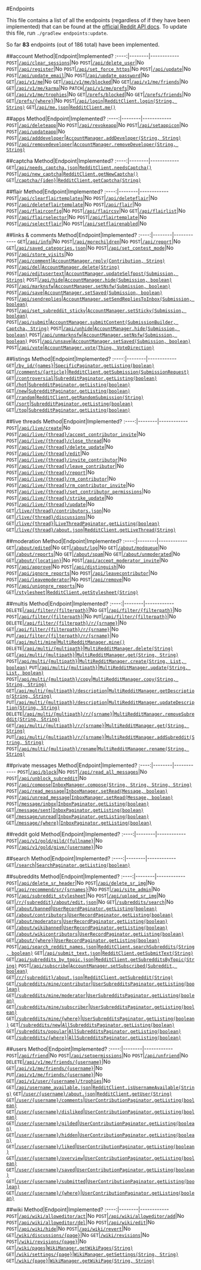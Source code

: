 <!--- Generated 2014-11-01 at 09:24:15 EDT. Use ./gradlew endpoints:update to update. DO NOT MODIFY DIRECTLY -->
#Endpoints

This file contains a list of all the endpoints (regardless of if they have been implemented) that can be found at the [official Reddit API docs](https://www.reddit.com/dev/api). To update this file, run `./gradlew endpoints:update`.

So far **83** endpoints (out of 186 total) have been implemented.

##account
Method|Endpoint|Implemented?
:----:|--------|------------
`POST`|[`/api/clear_sessions`](https://www.reddit.com/dev/api#POST_api_clear_sessions)|No
`POST`|[`/api/delete_user`](https://www.reddit.com/dev/api#POST_api_delete_user)|No
`POST`|[`/api/register`](https://www.reddit.com/dev/api#POST_api_register)|No
`POST`|[`/api/set_force_https`](https://www.reddit.com/dev/api#POST_api_set_force_https)|No
`POST`|[`/api/update`](https://www.reddit.com/dev/api#POST_api_update)|No
`POST`|[`/api/update_email`](https://www.reddit.com/dev/api#POST_api_update_email)|No
`POST`|[`/api/update_password`](https://www.reddit.com/dev/api#POST_api_update_password)|No
`GET`|[`/api/v1/me`](https://www.reddit.com/dev/api#GET_api_v1_me)|No
`GET`|[`/api/v1/me/blocked`](https://www.reddit.com/dev/api#GET_api_v1_me_blocked)|No
`GET`|[`/api/v1/me/friends`](https://www.reddit.com/dev/api#GET_api_v1_me_friends)|No
`GET`|[`/api/v1/me/karma`](https://www.reddit.com/dev/api#GET_api_v1_me_karma)|No
`PATCH`|[`/api/v1/me/prefs`](https://www.reddit.com/dev/api#PATCH_api_v1_me_prefs)|No
`GET`|[`/api/v1/me/trophies`](https://www.reddit.com/dev/api#GET_api_v1_me_trophies)|No
`GET`|[`/prefs/blocked`](https://www.reddit.com/dev/api#GET_prefs_blocked)|No
`GET`|[`/prefs/friends`](https://www.reddit.com/dev/api#GET_prefs_friends)|No
`GET`|[`/prefs/{where}`](https://www.reddit.com/dev/api#GET_prefs_%7Bwhere%7D)|No
`POST`|[`/api/login`](https://www.reddit.com/dev/api#POST_api_login)|[`RedditClient.login(String, String)`](https://thatjavanerd.github.io/JRAW/docs/0.4.0/net/dean/jraw/RedditClient#login-java.lang.String-java.lang.String-)
`GET`|[`/api/me.json`](https://www.reddit.com/dev/api#GET_api_me.json)|[`RedditClient.me()`](https://thatjavanerd.github.io/JRAW/docs/0.4.0/net/dean/jraw/RedditClient#me--)

##apps
Method|Endpoint|Implemented?
:----:|--------|------------
`POST`|[`/api/deleteapp`](https://www.reddit.com/dev/api#POST_api_deleteapp)|No
`POST`|[`/api/revokeapp`](https://www.reddit.com/dev/api#POST_api_revokeapp)|No
`POST`|[`/api/setappicon`](https://www.reddit.com/dev/api#POST_api_setappicon)|No
`POST`|[`/api/updateapp`](https://www.reddit.com/dev/api#POST_api_updateapp)|No
`POST`|[`/api/adddeveloper`](https://www.reddit.com/dev/api#POST_api_adddeveloper)|[`AccountManager.addDeveloper(String, String)`](https://thatjavanerd.github.io/JRAW/docs/0.4.0/net/dean/jraw/managers/AccountManager#addDeveloper-java.lang.String-java.lang.String-)
`POST`|[`/api/removedeveloper`](https://www.reddit.com/dev/api#POST_api_removedeveloper)|[`AccountManager.removeDeveloper(String, String)`](https://thatjavanerd.github.io/JRAW/docs/0.4.0/net/dean/jraw/managers/AccountManager#removeDeveloper-java.lang.String-java.lang.String-)

##captcha
Method|Endpoint|Implemented?
:----:|--------|------------
`GET`|[`/api/needs_captcha.json`](https://www.reddit.com/dev/api#GET_api_needs_captcha.json)|[`RedditClient.needsCaptcha()`](https://thatjavanerd.github.io/JRAW/docs/0.4.0/net/dean/jraw/RedditClient#needsCaptcha--)
`POST`|[`/api/new_captcha`](https://www.reddit.com/dev/api#POST_api_new_captcha)|[`RedditClient.getNewCaptcha()`](https://thatjavanerd.github.io/JRAW/docs/0.4.0/net/dean/jraw/RedditClient#getNewCaptcha--)
`GET`|[`/captcha/{iden}`](https://www.reddit.com/dev/api#GET_captcha_%7Biden%7D)|[`RedditClient.getCaptcha(String)`](https://thatjavanerd.github.io/JRAW/docs/0.4.0/net/dean/jraw/RedditClient#getCaptcha-java.lang.String-)

##flair
Method|Endpoint|Implemented?
:----:|--------|------------
`POST`|[`/api/clearflairtemplates`](https://www.reddit.com/dev/api#POST_api_clearflairtemplates)|No
`POST`|[`/api/deleteflair`](https://www.reddit.com/dev/api#POST_api_deleteflair)|No
`POST`|[`/api/deleteflairtemplate`](https://www.reddit.com/dev/api#POST_api_deleteflairtemplate)|No
`POST`|[`/api/flair`](https://www.reddit.com/dev/api#POST_api_flair)|No
`POST`|[`/api/flairconfig`](https://www.reddit.com/dev/api#POST_api_flairconfig)|No
`POST`|[`/api/flaircsv`](https://www.reddit.com/dev/api#POST_api_flaircsv)|No
`GET`|[`/api/flairlist`](https://www.reddit.com/dev/api#GET_api_flairlist)|No
`POST`|[`/api/flairselector`](https://www.reddit.com/dev/api#POST_api_flairselector)|No
`POST`|[`/api/flairtemplate`](https://www.reddit.com/dev/api#POST_api_flairtemplate)|No
`POST`|[`/api/selectflair`](https://www.reddit.com/dev/api#POST_api_selectflair)|No
`POST`|[`/api/setflairenabled`](https://www.reddit.com/dev/api#POST_api_setflairenabled)|No

##links & comments
Method|Endpoint|Implemented?
:----:|--------|------------
`GET`|[`/api/info`](https://www.reddit.com/dev/api#GET_api_info)|No
`POST`|[`/api/morechildren`](https://www.reddit.com/dev/api#POST_api_morechildren)|No
`POST`|[`/api/report`](https://www.reddit.com/dev/api#POST_api_report)|No
`GET`|[`/api/saved_categories.json`](https://www.reddit.com/dev/api#GET_api_saved_categories.json)|No
`POST`|[`/api/set_contest_mode`](https://www.reddit.com/dev/api#POST_api_set_contest_mode)|No
`POST`|[`/api/store_visits`](https://www.reddit.com/dev/api#POST_api_store_visits)|No
`POST`|[`/api/comment`](https://www.reddit.com/dev/api#POST_api_comment)|[`AccountManager.reply(Contribution, String)`](https://thatjavanerd.github.io/JRAW/docs/0.4.0/net/dean/jraw/managers/AccountManager#reply-net.dean.jraw.models.Contribution-java.lang.String-)
`POST`|[`/api/del`](https://www.reddit.com/dev/api#POST_api_del)|[`AccountManager.delete(String)`](https://thatjavanerd.github.io/JRAW/docs/0.4.0/net/dean/jraw/managers/AccountManager#delete-java.lang.String-)
`POST`|[`/api/editusertext`](https://www.reddit.com/dev/api#POST_api_editusertext)|[`AccountManager.updateSelfpost(Submission, String)`](https://thatjavanerd.github.io/JRAW/docs/0.4.0/net/dean/jraw/managers/AccountManager#updateSelfpost-net.dean.jraw.models.Submission-java.lang.String-)
`POST`|[`/api/hide`](https://www.reddit.com/dev/api#POST_api_hide)|[`AccountManager.hide(Submission, boolean)`](https://thatjavanerd.github.io/JRAW/docs/0.4.0/net/dean/jraw/managers/AccountManager#hide-net.dean.jraw.models.Submission-boolean-)
`POST`|[`/api/marknsfw`](https://www.reddit.com/dev/api#POST_api_marknsfw)|[`AccountManager.setNsfw(Submission, boolean)`](https://thatjavanerd.github.io/JRAW/docs/0.4.0/net/dean/jraw/managers/AccountManager#setNsfw-net.dean.jraw.models.Submission-boolean-)
`POST`|[`/api/save`](https://www.reddit.com/dev/api#POST_api_save)|[`AccountManager.setSaved(Submission, boolean)`](https://thatjavanerd.github.io/JRAW/docs/0.4.0/net/dean/jraw/managers/AccountManager#setSaved-net.dean.jraw.models.Submission-boolean-)
`POST`|[`/api/sendreplies`](https://www.reddit.com/dev/api#POST_api_sendreplies)|[`AccountManager.setSendRepliesToInbox(Submission, boolean)`](https://thatjavanerd.github.io/JRAW/docs/0.4.0/net/dean/jraw/managers/AccountManager#setSendRepliesToInbox-net.dean.jraw.models.Submission-boolean-)
`POST`|[`/api/set_subreddit_sticky`](https://www.reddit.com/dev/api#POST_api_set_subreddit_sticky)|[`AccountManager.setSticky(Submission, boolean)`](https://thatjavanerd.github.io/JRAW/docs/0.4.0/net/dean/jraw/managers/AccountManager#setSticky-net.dean.jraw.models.Submission-boolean-)
`POST`|[`/api/submit`](https://www.reddit.com/dev/api#POST_api_submit)|[`AccountManager.submitContent(SubmissionBuilder, Captcha, String)`](https://thatjavanerd.github.io/JRAW/docs/0.4.0/net/dean/jraw/managers/AccountManager#submitContent-net.dean.jraw.managers.AccountManager$SubmissionBuilder-net.dean.jraw.models.Captcha-java.lang.String-)
`POST`|[`/api/unhide`](https://www.reddit.com/dev/api#POST_api_unhide)|[`AccountManager.hide(Submission, boolean)`](https://thatjavanerd.github.io/JRAW/docs/0.4.0/net/dean/jraw/managers/AccountManager#hide-net.dean.jraw.models.Submission-boolean-)
`POST`|[`/api/unmarknsfw`](https://www.reddit.com/dev/api#POST_api_unmarknsfw)|[`AccountManager.setNsfw(Submission, boolean)`](https://thatjavanerd.github.io/JRAW/docs/0.4.0/net/dean/jraw/managers/AccountManager#setNsfw-net.dean.jraw.models.Submission-boolean-)
`POST`|[`/api/unsave`](https://www.reddit.com/dev/api#POST_api_unsave)|[`AccountManager.setSaved(Submission, boolean)`](https://thatjavanerd.github.io/JRAW/docs/0.4.0/net/dean/jraw/managers/AccountManager#setSaved-net.dean.jraw.models.Submission-boolean-)
`POST`|[`/api/vote`](https://www.reddit.com/dev/api#POST_api_vote)|[`AccountManager.vote(Thing, VoteDirection)`](https://thatjavanerd.github.io/JRAW/docs/0.4.0/net/dean/jraw/managers/AccountManager#vote-net.dean.jraw.models.Thing-net.dean.jraw.models.VoteDirection-)

##listings
Method|Endpoint|Implemented?
:----:|--------|------------
`GET`|[`/by_id/{names}`](https://www.reddit.com/dev/api#GET_by_id_%7Bnames%7D)|[`SpecificPaginator.getListing(boolean)`](https://thatjavanerd.github.io/JRAW/docs/0.4.0/net/dean/jraw/paginators/SpecificPaginator#getListing-boolean-)
`GET`|[`/comments/{article}`](https://www.reddit.com/dev/api#GET_comments_%7Barticle%7D)|[`RedditClient.getSubmission(SubmissionRequest)`](https://thatjavanerd.github.io/JRAW/docs/0.4.0/net/dean/jraw/RedditClient#getSubmission-net.dean.jraw.RedditClient$SubmissionRequest-)
`GET`|[`/controversial`](https://www.reddit.com/dev/api#GET_controversial)|[`SubredditPaginator.getListing(boolean)`](https://thatjavanerd.github.io/JRAW/docs/0.4.0/net/dean/jraw/paginators/SubredditPaginator#getListing-boolean-)
`GET`|[`/hot`](https://www.reddit.com/dev/api#GET_hot)|[`SubredditPaginator.getListing(boolean)`](https://thatjavanerd.github.io/JRAW/docs/0.4.0/net/dean/jraw/paginators/SubredditPaginator#getListing-boolean-)
`GET`|[`/new`](https://www.reddit.com/dev/api#GET_new)|[`SubredditPaginator.getListing(boolean)`](https://thatjavanerd.github.io/JRAW/docs/0.4.0/net/dean/jraw/paginators/SubredditPaginator#getListing-boolean-)
`GET`|[`/random`](https://www.reddit.com/dev/api#GET_random)|[`RedditClient.getRandomSubmission(String)`](https://thatjavanerd.github.io/JRAW/docs/0.4.0/net/dean/jraw/RedditClient#getRandomSubmission-java.lang.String-)
`GET`|[`/sort`](https://www.reddit.com/dev/api#GET_sort)|[`SubredditPaginator.getListing(boolean)`](https://thatjavanerd.github.io/JRAW/docs/0.4.0/net/dean/jraw/paginators/SubredditPaginator#getListing-boolean-)
`GET`|[`/top`](https://www.reddit.com/dev/api#GET_top)|[`SubredditPaginator.getListing(boolean)`](https://thatjavanerd.github.io/JRAW/docs/0.4.0/net/dean/jraw/paginators/SubredditPaginator#getListing-boolean-)

##live threads
Method|Endpoint|Implemented?
:----:|--------|------------
`POST`|[`/api/live/create`](https://www.reddit.com/dev/api#POST_api_live_create)|No
`POST`|[`/api/live/{thread}/accept_contributor_invite`](https://www.reddit.com/dev/api#POST_api_live_%7Bthread%7D_accept_contributor_invite)|No
`POST`|[`/api/live/{thread}/close_thread`](https://www.reddit.com/dev/api#POST_api_live_%7Bthread%7D_close_thread)|No
`POST`|[`/api/live/{thread}/delete_update`](https://www.reddit.com/dev/api#POST_api_live_%7Bthread%7D_delete_update)|No
`POST`|[`/api/live/{thread}/edit`](https://www.reddit.com/dev/api#POST_api_live_%7Bthread%7D_edit)|No
`POST`|[`/api/live/{thread}/invite_contributor`](https://www.reddit.com/dev/api#POST_api_live_%7Bthread%7D_invite_contributor)|No
`POST`|[`/api/live/{thread}/leave_contributor`](https://www.reddit.com/dev/api#POST_api_live_%7Bthread%7D_leave_contributor)|No
`POST`|[`/api/live/{thread}/report`](https://www.reddit.com/dev/api#POST_api_live_%7Bthread%7D_report)|No
`POST`|[`/api/live/{thread}/rm_contributor`](https://www.reddit.com/dev/api#POST_api_live_%7Bthread%7D_rm_contributor)|No
`POST`|[`/api/live/{thread}/rm_contributor_invite`](https://www.reddit.com/dev/api#POST_api_live_%7Bthread%7D_rm_contributor_invite)|No
`POST`|[`/api/live/{thread}/set_contributor_permissions`](https://www.reddit.com/dev/api#POST_api_live_%7Bthread%7D_set_contributor_permissions)|No
`POST`|[`/api/live/{thread}/strike_update`](https://www.reddit.com/dev/api#POST_api_live_%7Bthread%7D_strike_update)|No
`POST`|[`/api/live/{thread}/update`](https://www.reddit.com/dev/api#POST_api_live_%7Bthread%7D_update)|No
`GET`|[`/live/{thread}/contributors.json`](https://www.reddit.com/dev/api#GET_live_%7Bthread%7D_contributors.json)|No
`GET`|[`/live/{thread}/discussions`](https://www.reddit.com/dev/api#GET_live_%7Bthread%7D_discussions)|No
`GET`|[`/live/{thread}`](https://www.reddit.com/dev/api#GET_live_%7Bthread%7D)|[`LiveThreadPaginator.getListing(boolean)`](https://thatjavanerd.github.io/JRAW/docs/0.4.0/net/dean/jraw/paginators/LiveThreadPaginator#getListing-boolean-)
`GET`|[`/live/{thread}/about.json`](https://www.reddit.com/dev/api#GET_live_%7Bthread%7D_about.json)|[`RedditClient.getLiveThread(String)`](https://thatjavanerd.github.io/JRAW/docs/0.4.0/net/dean/jraw/RedditClient#getLiveThread-java.lang.String-)

##moderation
Method|Endpoint|Implemented?
:----:|--------|------------
`GET`|[`/about/edited`](https://www.reddit.com/dev/api#GET_about_edited)|No
`GET`|[`/about/log`](https://www.reddit.com/dev/api#GET_about_log)|No
`GET`|[`/about/modqueue`](https://www.reddit.com/dev/api#GET_about_modqueue)|No
`GET`|[`/about/reports`](https://www.reddit.com/dev/api#GET_about_reports)|No
`GET`|[`/about/spam`](https://www.reddit.com/dev/api#GET_about_spam)|No
`GET`|[`/about/unmoderated`](https://www.reddit.com/dev/api#GET_about_unmoderated)|No
`GET`|[`/about/{location}`](https://www.reddit.com/dev/api#GET_about_%7Blocation%7D)|No
`POST`|[`/api/accept_moderator_invite`](https://www.reddit.com/dev/api#POST_api_accept_moderator_invite)|No
`POST`|[`/api/approve`](https://www.reddit.com/dev/api#POST_api_approve)|No
`POST`|[`/api/distinguish`](https://www.reddit.com/dev/api#POST_api_distinguish)|No
`POST`|[`/api/ignore_reports`](https://www.reddit.com/dev/api#POST_api_ignore_reports)|No
`POST`|[`/api/leavecontributor`](https://www.reddit.com/dev/api#POST_api_leavecontributor)|No
`POST`|[`/api/leavemoderator`](https://www.reddit.com/dev/api#POST_api_leavemoderator)|No
`POST`|[`/api/remove`](https://www.reddit.com/dev/api#POST_api_remove)|No
`POST`|[`/api/unignore_reports`](https://www.reddit.com/dev/api#POST_api_unignore_reports)|No
`GET`|[`/stylesheet`](https://www.reddit.com/dev/api#GET_stylesheet)|[`RedditClient.getStylesheet(String)`](https://thatjavanerd.github.io/JRAW/docs/0.4.0/net/dean/jraw/RedditClient#getStylesheet-java.lang.String-)

##multis
Method|Endpoint|Implemented?
:----:|--------|------------
`DELETE`|[`/api/filter/{filterpath}`](https://www.reddit.com/dev/api#DELETE_api_filter_%7Bfilterpath%7D)|No
`GET`|[`/api/filter/{filterpath}`](https://www.reddit.com/dev/api#GET_api_filter_%7Bfilterpath%7D)|No
`POST`|[`/api/filter/{filterpath}`](https://www.reddit.com/dev/api#POST_api_filter_%7Bfilterpath%7D)|No
`PUT`|[`/api/filter/{filterpath}`](https://www.reddit.com/dev/api#PUT_api_filter_%7Bfilterpath%7D)|No
`DELETE`|[`/api/filter/{filterpath}/r/{srname}`](https://www.reddit.com/dev/api#DELETE_api_filter_%7Bfilterpath%7D_r_%7Bsrname%7D)|No
`GET`|[`/api/filter/{filterpath}/r/{srname}`](https://www.reddit.com/dev/api#GET_api_filter_%7Bfilterpath%7D_r_%7Bsrname%7D)|No
`PUT`|[`/api/filter/{filterpath}/r/{srname}`](https://www.reddit.com/dev/api#PUT_api_filter_%7Bfilterpath%7D_r_%7Bsrname%7D)|No
`GET`|[`/api/multi/mine`](https://www.reddit.com/dev/api#GET_api_multi_mine)|[`MultiRedditManager.mine()`](https://thatjavanerd.github.io/JRAW/docs/0.4.0/net/dean/jraw/managers/MultiRedditManager#mine--)
`DELETE`|[`/api/multi/{multipath}`](https://www.reddit.com/dev/api#DELETE_api_multi_%7Bmultipath%7D)|[`MultiRedditManager.delete(String)`](https://thatjavanerd.github.io/JRAW/docs/0.4.0/net/dean/jraw/managers/MultiRedditManager#delete-java.lang.String-)
`GET`|[`/api/multi/{multipath}`](https://www.reddit.com/dev/api#GET_api_multi_%7Bmultipath%7D)|[`MultiRedditManager.get(String, String)`](https://thatjavanerd.github.io/JRAW/docs/0.4.0/net/dean/jraw/managers/MultiRedditManager#get-java.lang.String-java.lang.String-)
`POST`|[`/api/multi/{multipath}`](https://www.reddit.com/dev/api#POST_api_multi_%7Bmultipath%7D)|[`MultiRedditManager.create(String, List, boolean)`](https://thatjavanerd.github.io/JRAW/docs/0.4.0/net/dean/jraw/managers/MultiRedditManager#create-java.lang.String-java.util.List-boolean-)
`PUT`|[`/api/multi/{multipath}`](https://www.reddit.com/dev/api#PUT_api_multi_%7Bmultipath%7D)|[`MultiRedditManager.update(String, List, boolean)`](https://thatjavanerd.github.io/JRAW/docs/0.4.0/net/dean/jraw/managers/MultiRedditManager#update-java.lang.String-java.util.List-boolean-)
`POST`|[`/api/multi/{multipath}/copy`](https://www.reddit.com/dev/api#POST_api_multi_%7Bmultipath%7D_copy)|[`MultiRedditManager.copy(String, String, String)`](https://thatjavanerd.github.io/JRAW/docs/0.4.0/net/dean/jraw/managers/MultiRedditManager#copy-java.lang.String-java.lang.String-java.lang.String-)
`GET`|[`/api/multi/{multipath}/description`](https://www.reddit.com/dev/api#GET_api_multi_%7Bmultipath%7D_description)|[`MultiRedditManager.getDescription(String, String)`](https://thatjavanerd.github.io/JRAW/docs/0.4.0/net/dean/jraw/managers/MultiRedditManager#getDescription-java.lang.String-java.lang.String-)
`PUT`|[`/api/multi/{multipath}/description`](https://www.reddit.com/dev/api#PUT_api_multi_%7Bmultipath%7D_description)|[`MultiRedditManager.updateDescription(String, String)`](https://thatjavanerd.github.io/JRAW/docs/0.4.0/net/dean/jraw/managers/MultiRedditManager#updateDescription-java.lang.String-java.lang.String-)
`DELETE`|[`/api/multi/{multipath}/r/{srname}`](https://www.reddit.com/dev/api#DELETE_api_multi_%7Bmultipath%7D_r_%7Bsrname%7D)|[`MultiRedditManager.removeSubreddit(String, String)`](https://thatjavanerd.github.io/JRAW/docs/0.4.0/net/dean/jraw/managers/MultiRedditManager#removeSubreddit-java.lang.String-java.lang.String-)
`GET`|[`/api/multi/{multipath}/r/{srname}`](https://www.reddit.com/dev/api#GET_api_multi_%7Bmultipath%7D_r_%7Bsrname%7D)|[`MultiRedditManager.get(String, String)`](https://thatjavanerd.github.io/JRAW/docs/0.4.0/net/dean/jraw/managers/MultiRedditManager#get-java.lang.String-java.lang.String-)
`PUT`|[`/api/multi/{multipath}/r/{srname}`](https://www.reddit.com/dev/api#PUT_api_multi_%7Bmultipath%7D_r_%7Bsrname%7D)|[`MultiRedditManager.addSubreddit(String, String)`](https://thatjavanerd.github.io/JRAW/docs/0.4.0/net/dean/jraw/managers/MultiRedditManager#addSubreddit-java.lang.String-java.lang.String-)
`POST`|[`/api/multi/{multipath}/rename`](https://www.reddit.com/dev/api#POST_api_multi_%7Bmultipath%7D_rename)|[`MultiRedditManager.rename(String, String)`](https://thatjavanerd.github.io/JRAW/docs/0.4.0/net/dean/jraw/managers/MultiRedditManager#rename-java.lang.String-java.lang.String-)

##private messages
Method|Endpoint|Implemented?
:----:|--------|------------
`POST`|[`/api/block`](https://www.reddit.com/dev/api#POST_api_block)|No
`POST`|[`/api/read_all_messages`](https://www.reddit.com/dev/api#POST_api_read_all_messages)|No
`POST`|[`/api/unblock_subreddit`](https://www.reddit.com/dev/api#POST_api_unblock_subreddit)|No
`POST`|[`/api/compose`](https://www.reddit.com/dev/api#POST_api_compose)|[`InboxManager.compose(String, String, String, String)`](https://thatjavanerd.github.io/JRAW/docs/0.4.0/net/dean/jraw/managers/InboxManager#compose-java.lang.String-java.lang.String-java.lang.String-java.lang.String-)
`POST`|[`/api/read_message`](https://www.reddit.com/dev/api#POST_api_read_message)|[`InboxManager.setRead(Message, boolean)`](https://thatjavanerd.github.io/JRAW/docs/0.4.0/net/dean/jraw/managers/InboxManager#setRead-net.dean.jraw.models.Message-boolean-)
`POST`|[`/api/unread_message`](https://www.reddit.com/dev/api#POST_api_unread_message)|[`InboxManager.setRead(Message, boolean)`](https://thatjavanerd.github.io/JRAW/docs/0.4.0/net/dean/jraw/managers/InboxManager#setRead-net.dean.jraw.models.Message-boolean-)
`POST`|[`/message/inbox`](https://www.reddit.com/dev/api#POST_message_inbox)|[`InboxPaginator.getListing(boolean)`](https://thatjavanerd.github.io/JRAW/docs/0.4.0/net/dean/jraw/paginators/InboxPaginator#getListing-boolean-)
`GET`|[`/message/sent`](https://www.reddit.com/dev/api#GET_message_sent)|[`InboxPaginator.getListing(boolean)`](https://thatjavanerd.github.io/JRAW/docs/0.4.0/net/dean/jraw/paginators/InboxPaginator#getListing-boolean-)
`GET`|[`/message/unread`](https://www.reddit.com/dev/api#GET_message_unread)|[`InboxPaginator.getListing(boolean)`](https://thatjavanerd.github.io/JRAW/docs/0.4.0/net/dean/jraw/paginators/InboxPaginator#getListing-boolean-)
`GET`|[`/message/{where}`](https://www.reddit.com/dev/api#GET_message_%7Bwhere%7D)|[`InboxPaginator.getListing(boolean)`](https://thatjavanerd.github.io/JRAW/docs/0.4.0/net/dean/jraw/paginators/InboxPaginator#getListing-boolean-)

##reddit gold
Method|Endpoint|Implemented?
:----:|--------|------------
`POST`|[`/api/v1/gold/gild/{fullname}`](https://www.reddit.com/dev/api#POST_api_v1_gold_gild_%7Bfullname%7D)|No
`POST`|[`/api/v1/gold/give/{username}`](https://www.reddit.com/dev/api#POST_api_v1_gold_give_%7Busername%7D)|No

##search
Method|Endpoint|Implemented?
:----:|--------|------------
`GET`|[`/search`](https://www.reddit.com/dev/api#GET_search)|[`SearchPaginator.getListing(boolean)`](https://thatjavanerd.github.io/JRAW/docs/0.4.0/net/dean/jraw/paginators/SearchPaginator#getListing-boolean-)

##subreddits
Method|Endpoint|Implemented?
:----:|--------|------------
`POST`|[`/api/delete_sr_header`](https://www.reddit.com/dev/api#POST_api_delete_sr_header)|No
`POST`|[`/api/delete_sr_img`](https://www.reddit.com/dev/api#POST_api_delete_sr_img)|No
`GET`|[`/api/recommend/sr/{srnames}`](https://www.reddit.com/dev/api#GET_api_recommend_sr_%7Bsrnames%7D)|No
`POST`|[`/api/site_admin`](https://www.reddit.com/dev/api#POST_api_site_admin)|No
`POST`|[`/api/subreddit_stylesheet`](https://www.reddit.com/dev/api#POST_api_subreddit_stylesheet)|No
`POST`|[`/api/upload_sr_img`](https://www.reddit.com/dev/api#POST_api_upload_sr_img)|No
`GET`|[`/r/{subreddit}/about/edit.json`](https://www.reddit.com/dev/api#GET_r_%7Bsubreddit%7D_about_edit.json)|No
`GET`|[`/subreddits/search`](https://www.reddit.com/dev/api#GET_subreddits_search)|No
`GET`|[`/about/banned`](https://www.reddit.com/dev/api#GET_about_banned)|[`UserRecordPaginator.getListing(boolean)`](https://thatjavanerd.github.io/JRAW/docs/0.4.0/net/dean/jraw/paginators/UserRecordPaginator#getListing-boolean-)
`GET`|[`/about/contributors`](https://www.reddit.com/dev/api#GET_about_contributors)|[`UserRecordPaginator.getListing(boolean)`](https://thatjavanerd.github.io/JRAW/docs/0.4.0/net/dean/jraw/paginators/UserRecordPaginator#getListing-boolean-)
`GET`|[`/about/moderators`](https://www.reddit.com/dev/api#GET_about_moderators)|[`UserRecordPaginator.getListing(boolean)`](https://thatjavanerd.github.io/JRAW/docs/0.4.0/net/dean/jraw/paginators/UserRecordPaginator#getListing-boolean-)
`GET`|[`/about/wikibanned`](https://www.reddit.com/dev/api#GET_about_wikibanned)|[`UserRecordPaginator.getListing(boolean)`](https://thatjavanerd.github.io/JRAW/docs/0.4.0/net/dean/jraw/paginators/UserRecordPaginator#getListing-boolean-)
`GET`|[`/about/wikicontributors`](https://www.reddit.com/dev/api#GET_about_wikicontributors)|[`UserRecordPaginator.getListing(boolean)`](https://thatjavanerd.github.io/JRAW/docs/0.4.0/net/dean/jraw/paginators/UserRecordPaginator#getListing-boolean-)
`GET`|[`/about/{where}`](https://www.reddit.com/dev/api#GET_about_%7Bwhere%7D)|[`UserRecordPaginator.getListing(boolean)`](https://thatjavanerd.github.io/JRAW/docs/0.4.0/net/dean/jraw/paginators/UserRecordPaginator#getListing-boolean-)
`POST`|[`/api/search_reddit_names.json`](https://www.reddit.com/dev/api#POST_api_search_reddit_names.json)|[`RedditClient.searchSubreddits(String, boolean)`](https://thatjavanerd.github.io/JRAW/docs/0.4.0/net/dean/jraw/RedditClient#searchSubreddits-java.lang.String-boolean-)
`GET`|[`/api/submit_text.json`](https://www.reddit.com/dev/api#GET_api_submit_text.json)|[`RedditClient.getSubmitText(String)`](https://thatjavanerd.github.io/JRAW/docs/0.4.0/net/dean/jraw/RedditClient#getSubmitText-java.lang.String-)
`GET`|[`/api/subreddits_by_topic.json`](https://www.reddit.com/dev/api#GET_api_subreddits_by_topic.json)|[`RedditClient.getSubredditsByTopic(String)`](https://thatjavanerd.github.io/JRAW/docs/0.4.0/net/dean/jraw/RedditClient#getSubredditsByTopic-java.lang.String-)
`POST`|[`/api/subscribe`](https://www.reddit.com/dev/api#POST_api_subscribe)|[`AccountManager.setSubscribed(Subreddit, boolean)`](https://thatjavanerd.github.io/JRAW/docs/0.4.0/net/dean/jraw/managers/AccountManager#setSubscribed-net.dean.jraw.models.Subreddit-boolean-)
`GET`|[`/r/{subreddit}/about.json`](https://www.reddit.com/dev/api#GET_r_%7Bsubreddit%7D_about.json)|[`RedditClient.getSubreddit(String)`](https://thatjavanerd.github.io/JRAW/docs/0.4.0/net/dean/jraw/RedditClient#getSubreddit-java.lang.String-)
`GET`|[`/subreddits/mine/contributor`](https://www.reddit.com/dev/api#GET_subreddits_mine_contributor)|[`UserSubredditsPaginator.getListing(boolean)`](https://thatjavanerd.github.io/JRAW/docs/0.4.0/net/dean/jraw/paginators/UserSubredditsPaginator#getListing-boolean-)
`GET`|[`/subreddits/mine/moderator`](https://www.reddit.com/dev/api#GET_subreddits_mine_moderator)|[`UserSubredditsPaginator.getListing(boolean)`](https://thatjavanerd.github.io/JRAW/docs/0.4.0/net/dean/jraw/paginators/UserSubredditsPaginator#getListing-boolean-)
`GET`|[`/subreddits/mine/subscriber`](https://www.reddit.com/dev/api#GET_subreddits_mine_subscriber)|[`UserSubredditsPaginator.getListing(boolean)`](https://thatjavanerd.github.io/JRAW/docs/0.4.0/net/dean/jraw/paginators/UserSubredditsPaginator#getListing-boolean-)
`GET`|[`/subreddits/mine/{where}`](https://www.reddit.com/dev/api#GET_subreddits_mine_%7Bwhere%7D)|[`UserSubredditsPaginator.getListing(boolean)`](https://thatjavanerd.github.io/JRAW/docs/0.4.0/net/dean/jraw/paginators/UserSubredditsPaginator#getListing-boolean-)
`GET`|[`/subreddits/new`](https://www.reddit.com/dev/api#GET_subreddits_new)|[`AllSubredditsPaginator.getListing(boolean)`](https://thatjavanerd.github.io/JRAW/docs/0.4.0/net/dean/jraw/paginators/AllSubredditsPaginator#getListing-boolean-)
`GET`|[`/subreddits/popular`](https://www.reddit.com/dev/api#GET_subreddits_popular)|[`AllSubredditsPaginator.getListing(boolean)`](https://thatjavanerd.github.io/JRAW/docs/0.4.0/net/dean/jraw/paginators/AllSubredditsPaginator#getListing-boolean-)
`GET`|[`/subreddits/{where}`](https://www.reddit.com/dev/api#GET_subreddits_%7Bwhere%7D)|[`AllSubredditsPaginator.getListing(boolean)`](https://thatjavanerd.github.io/JRAW/docs/0.4.0/net/dean/jraw/paginators/AllSubredditsPaginator#getListing-boolean-)

##users
Method|Endpoint|Implemented?
:----:|--------|------------
`POST`|[`/api/friend`](https://www.reddit.com/dev/api#POST_api_friend)|No
`POST`|[`/api/setpermissions`](https://www.reddit.com/dev/api#POST_api_setpermissions)|No
`POST`|[`/api/unfriend`](https://www.reddit.com/dev/api#POST_api_unfriend)|No
`DELETE`|[`/api/v1/me/friends/{username}`](https://www.reddit.com/dev/api#DELETE_api_v1_me_friends_%7Busername%7D)|No
`GET`|[`/api/v1/me/friends/{username}`](https://www.reddit.com/dev/api#GET_api_v1_me_friends_%7Busername%7D)|No
`PUT`|[`/api/v1/me/friends/{username}`](https://www.reddit.com/dev/api#PUT_api_v1_me_friends_%7Busername%7D)|No
`GET`|[`/api/v1/user/{username}/trophies`](https://www.reddit.com/dev/api#GET_api_v1_user_%7Busername%7D_trophies)|No
`GET`|[`/api/username_available.json`](https://www.reddit.com/dev/api#GET_api_username_available.json)|[`RedditClient.isUsernameAvailable(String)`](https://thatjavanerd.github.io/JRAW/docs/0.4.0/net/dean/jraw/RedditClient#isUsernameAvailable-java.lang.String-)
`GET`|[`/user/{username}/about.json`](https://www.reddit.com/dev/api#GET_user_%7Busername%7D_about.json)|[`RedditClient.getUser(String)`](https://thatjavanerd.github.io/JRAW/docs/0.4.0/net/dean/jraw/RedditClient#getUser-java.lang.String-)
`GET`|[`/user/{username}/comments`](https://www.reddit.com/dev/api#GET_user_%7Busername%7D_comments)|[`UserContributionPaginator.getListing(boolean)`](https://thatjavanerd.github.io/JRAW/docs/0.4.0/net/dean/jraw/paginators/UserContributionPaginator#getListing-boolean-)
`GET`|[`/user/{username}/disliked`](https://www.reddit.com/dev/api#GET_user_%7Busername%7D_disliked)|[`UserContributionPaginator.getListing(boolean)`](https://thatjavanerd.github.io/JRAW/docs/0.4.0/net/dean/jraw/paginators/UserContributionPaginator#getListing-boolean-)
`GET`|[`/user/{username}/gilded`](https://www.reddit.com/dev/api#GET_user_%7Busername%7D_gilded)|[`UserContributionPaginator.getListing(boolean)`](https://thatjavanerd.github.io/JRAW/docs/0.4.0/net/dean/jraw/paginators/UserContributionPaginator#getListing-boolean-)
`GET`|[`/user/{username}/hidden`](https://www.reddit.com/dev/api#GET_user_%7Busername%7D_hidden)|[`UserContributionPaginator.getListing(boolean)`](https://thatjavanerd.github.io/JRAW/docs/0.4.0/net/dean/jraw/paginators/UserContributionPaginator#getListing-boolean-)
`GET`|[`/user/{username}/liked`](https://www.reddit.com/dev/api#GET_user_%7Busername%7D_liked)|[`UserContributionPaginator.getListing(boolean)`](https://thatjavanerd.github.io/JRAW/docs/0.4.0/net/dean/jraw/paginators/UserContributionPaginator#getListing-boolean-)
`GET`|[`/user/{username}/overview`](https://www.reddit.com/dev/api#GET_user_%7Busername%7D_overview)|[`UserContributionPaginator.getListing(boolean)`](https://thatjavanerd.github.io/JRAW/docs/0.4.0/net/dean/jraw/paginators/UserContributionPaginator#getListing-boolean-)
`GET`|[`/user/{username}/saved`](https://www.reddit.com/dev/api#GET_user_%7Busername%7D_saved)|[`UserContributionPaginator.getListing(boolean)`](https://thatjavanerd.github.io/JRAW/docs/0.4.0/net/dean/jraw/paginators/UserContributionPaginator#getListing-boolean-)
`GET`|[`/user/{username}/submitted`](https://www.reddit.com/dev/api#GET_user_%7Busername%7D_submitted)|[`UserContributionPaginator.getListing(boolean)`](https://thatjavanerd.github.io/JRAW/docs/0.4.0/net/dean/jraw/paginators/UserContributionPaginator#getListing-boolean-)
`GET`|[`/user/{username}/{where}`](https://www.reddit.com/dev/api#GET_user_%7Busername%7D_%7Bwhere%7D)|[`UserContributionPaginator.getListing(boolean)`](https://thatjavanerd.github.io/JRAW/docs/0.4.0/net/dean/jraw/paginators/UserContributionPaginator#getListing-boolean-)

##wiki
Method|Endpoint|Implemented?
:----:|--------|------------
`POST`|[`/api/wiki/alloweditor/act`](https://www.reddit.com/dev/api#POST_api_wiki_alloweditor_act)|No
`POST`|[`/api/wiki/alloweditor/add`](https://www.reddit.com/dev/api#POST_api_wiki_alloweditor_add)|No
`POST`|[`/api/wiki/alloweditor/del`](https://www.reddit.com/dev/api#POST_api_wiki_alloweditor_del)|No
`POST`|[`/api/wiki/edit`](https://www.reddit.com/dev/api#POST_api_wiki_edit)|No
`POST`|[`/api/wiki/hide`](https://www.reddit.com/dev/api#POST_api_wiki_hide)|No
`POST`|[`/api/wiki/revert`](https://www.reddit.com/dev/api#POST_api_wiki_revert)|No
`GET`|[`/wiki/discussions/{page}`](https://www.reddit.com/dev/api#GET_wiki_discussions_%7Bpage%7D)|No
`GET`|[`/wiki/revisions`](https://www.reddit.com/dev/api#GET_wiki_revisions)|No
`POST`|[`/wiki/revisions/{page}`](https://www.reddit.com/dev/api#POST_wiki_revisions_%7Bpage%7D)|No
`GET`|[`/wiki/pages`](https://www.reddit.com/dev/api#GET_wiki_pages)|[`WikiManager.getWikiPages(String)`](https://thatjavanerd.github.io/JRAW/docs/0.4.0/net/dean/jraw/managers/WikiManager#getWikiPages-java.lang.String-)
`GET`|[`/wiki/settings/{page}`](https://www.reddit.com/dev/api#GET_wiki_settings_%7Bpage%7D)|[`WikiManager.getSettings(String, String)`](https://thatjavanerd.github.io/JRAW/docs/0.4.0/net/dean/jraw/managers/WikiManager#getSettings-java.lang.String-java.lang.String-)
`GET`|[`/wiki/{page}`](https://www.reddit.com/dev/api#GET_wiki_%7Bpage%7D)|[`WikiManager.getWikiPage(String, String)`](https://thatjavanerd.github.io/JRAW/docs/0.4.0/net/dean/jraw/managers/WikiManager#getWikiPage-java.lang.String-java.lang.String-)
